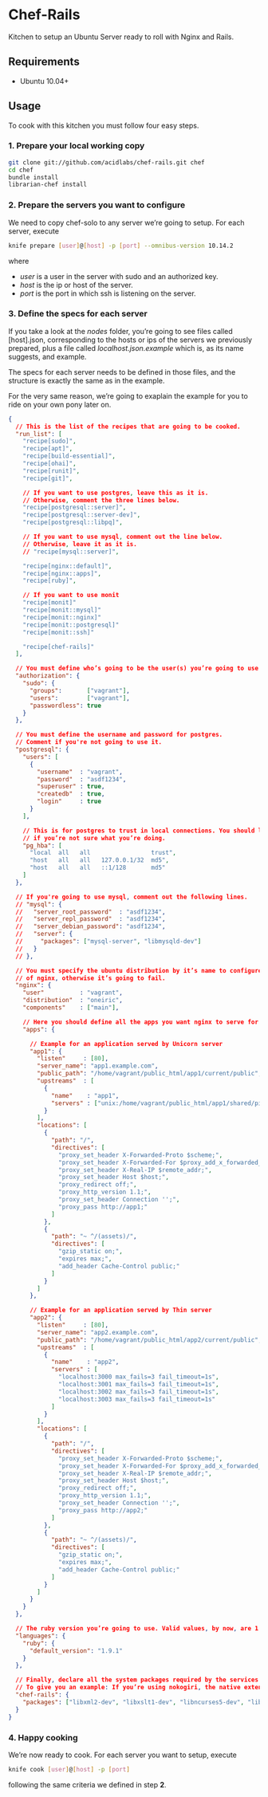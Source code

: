 # Chef-Rails

Kitchen to setup an Ubuntu Server ready to roll with Nginx and Rails.

## Requirements

* Ubuntu 10.04+

## Usage

To cook with this kitchen you must follow four easy steps.

### 1. Prepare your local working copy

```bash
git clone git://github.com/acidlabs/chef-rails.git chef
cd chef
bundle install
librarian-chef install
```

### 2. Prepare the servers you want to configure

We need to copy chef-solo to any server we’re going to setup. For each server, execute

```bash
knife prepare [user]@[host] -p [port] --omnibus-version 10.14.2
```

where

* *user* is a user in the server with sudo and an authorized key.
* *host* is the ip or host of the server.
* *port* is the port in which ssh is listening on the server.

### 3. Define the specs for each server

If you take a look at the *nodes* folder, you’re going to see files called [host].json, corresponding to the hosts or ips of the servers we previously prepared, plus a file called *localhost.json.example* which is, as its name suggests, and example.

The specs for each server needs to be defined in those files, and the structure is exactly the same as in the example.

For the very same reason, we’re going to exaplain the example for you to ride on your own pony later on.

```json
{
  // This is the list of the recipes that are going to be cooked.
  "run_list": [
    "recipe[sudo]",
    "recipe[apt]",
    "recipe[build-essential]",
    "recipe[ohai]",
    "recipe[runit]",
    "recipe[git]",

    // If you want to use postgres, leave this as it is.
    // Otherwise, comment the three lines below.
    "recipe[postgresql::server]",
    "recipe[postgresql::server-dev]",
    "recipe[postgresql::libpq]",

    // If you want to use mysql, comment out the line below.
    // Otherwise, leave it as it is.
    // "recipe[mysql::server]",

    "recipe[nginx::default]",
    "recipe[nginx::apps]",
    "recipe[ruby]",

    // If you want to use monit
    "recipe[monit]"
    "recipe[monit::mysql]"
    "recipe[monit::nginx]"
    "recipe[monit::postgresql]"
    "recipe[monit::ssh]"

    "recipe[chef-rails]"
  ],

  // You must define who’s going to be the user(s) you’re going to use for deploy.
  "authorization": {
    "sudo": {
      "groups":       ["vagrant"],
      "users":        ["vagrant"],
      "passwordless": true
    }
  },

  // You must define the username and password for postgres.
  // Comment if you're not going to use it.
  "postgresql": {
    "users": [
      {
        "username"  : "vagrant",
        "password"  : "asdf1234",
        "superuser" : true,
        "createdb"  : true,
        "login"     : true
      }
    ],

    // This is for postgres to trust in local connections. You should leave this as is
    // if you’re not sure what you’re doing.
    "pg_hba": [
      "local  all   all                 trust",
      "host   all   all   127.0.0.1/32  md5",
      "host   all   all   ::1/128       md5"
    ]
  },

  // If you're going to use mysql, comment out the following lines.
  // "mysql": {
  //   "server_root_password"  : "asdf1234",
  //   "server_repl_password"  : "asdf1234",
  //   "server_debian_password": "asdf1234",
  //   "server": {
  //     "packages": ["mysql-server", "libmysqld-dev"]
  //   }
  // },

  // You must specify the ubuntu distribution by it’s name to configure the proper version
  // of nginx, otherwise it’s going to fail.
  "nginx": {
    "user"          : "vagrant",
    "distribution"  : "oneiric",
    "components"    : ["main"],

    // Here you should define all the apps you want nginx to serve for you in the server.
    "apps": {

      // Example for an application served by Unicorn server
      "app1": {
        "listen"     : [80],
        "server_name": "app1.example.com",
        "public_path": "/home/vagrant/public_html/app1/current/public",
        "upstreams"  : [
          {
            "name"    : "app1",
            "servers" : ["unix:/home/vagrant/public_html/app1/shared/pids/app1.sock max_fails=3 fail_timeout=1s"]
          }
        ],
        "locations": [
          {
            "path": "/",
            "directives": [
              "proxy_set_header X-Forwarded-Proto $scheme;",
              "proxy_set_header X-Forwarded-For $proxy_add_x_forwarded_for;",
              "proxy_set_header X-Real-IP $remote_addr;",
              "proxy_set_header Host $host;",
              "proxy_redirect off;",
              "proxy_http_version 1.1;",
              "proxy_set_header Connection '';",
              "proxy_pass http://app1;"
            ]
          },
          {
            "path": "~ ^/(assets)/",
            "directives": [
              "gzip_static on;",
              "expires max;",
              "add_header Cache-Control public;"
            ]
          }
        ]
      },

      // Example for an application served by Thin server
      "app2": {
        "listen"     : [80],
        "server_name": "app2.example.com",
        "public_path": "/home/vagrant/public_html/app2/current/public",
        "upstreams"  : [
          {
            "name"    : "app2",
            "servers" : [
              "localhost:3000 max_fails=3 fail_timeout=1s",
              "localhost:3001 max_fails=3 fail_timeout=1s",
              "localhost:3002 max_fails=3 fail_timeout=1s",
              "localhost:3003 max_fails=3 fail_timeout=1s"
            ]
          }
        ],
        "locations": [
          {
            "path": "/",
            "directives": [
              "proxy_set_header X-Forwarded-Proto $scheme;",
              "proxy_set_header X-Forwarded-For $proxy_add_x_forwarded_for;",
              "proxy_set_header X-Real-IP $remote_addr;",
              "proxy_set_header Host $host;",
              "proxy_redirect off;",
              "proxy_http_version 1.1;",
              "proxy_set_header Connection '';",
              "proxy_pass http://app2;"
            ]
          },
          {
            "path": "~ ^/(assets)/",
            "directives": [
              "gzip_static on;",
              "expires max;",
              "add_header Cache-Control public;"
            ]
          }
        ]
      }
    }
  },

  // The ruby version you’re going to use. Valid values, by now, are 1.8, 1.9 and 1.9.1
  "languages": {
    "ruby": {
      "default_version": "1.9.1"
    }
  },

  // Finally, declare all the system packages required by the services and gems you’re using in your apps.
  // To give you an example: If you’re using nokogiri, the native extensions compilation will fail unless you have installed the development headers declared below.
  "chef-rails": {
    "packages": ["libxml2-dev", "libxslt1-dev", "libncurses5-dev", "libncurses5-dev", "redis-server", "sendmail"]
  }
}
```

### 4. Happy cooking

We’re now ready to cook. For each server you want to setup, execute

```bash
knife cook [user]@[host] -p [port]
```

following the same criteria we defined in step **2**.